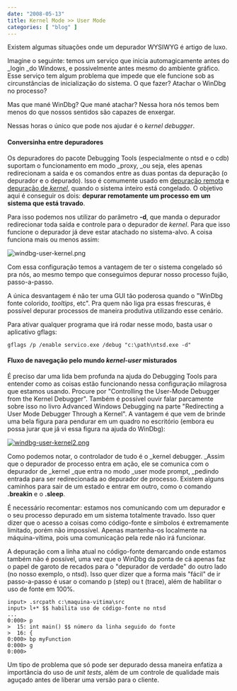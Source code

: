 ```yaml
---
date: "2008-05-13"
title: Kernel Mode >> User Mode
categories: [ "blog" ]
---
```

Existem algumas situações onde um depurador WYSIWYG é artigo de luxo.

Imagine o seguinte: temos um serviço que inicia automagicamente antes do _login _do Windows, e possivelmente antes mesmo do ambiente gráfico. Esse serviço tem algum problema que impede que ele funcione sob as circunstâncias de inicialização do sistema. O que fazer?  Atachar o WinDbg no processo?

Mas que mané WinDbg? Que mané atachar? Nessa hora nós temos bem menos do que nossos sentidos são capazes de enxergar.

Nessas horas o único que pode nos ajudar é o _kernel debugger_.

#### Conversinha entre depuradores

Os depuradores do pacote Debugging Tools (especialmente o ntsd e o cdb) suportam o funcionamento em modo _proxy, _ou seja, eles apenas redirecionam a saída e os comandos entre as duas pontas da depuração (o depurador e o depurado). Isso é comumente usado em [depuração remota](http://www.caloni.com.br/windbg-a-distancia) e [depuração de _kernel_](http://www.driverentry.com.br), quando o sistema inteiro está congelado. O objetivo aqui é conseguir os dois: **depurar remotamente um processo em um sistema que está travado**.

Para isso podemos nos utilizar do parâmetro **-d**, que manda o depurador redirecionar toda saída e controle para o depurador de _kernel_. Para que isso funcione o depurador já deve estar atachado no sistema-alvo. A coisa funciona mais ou menos assim:

![windbg-user-kernel.png](http://i.imgur.com/Z0T9Ovv.png)

Com essa configuração temos a vantagem de ter o sistema congelado só pra nós, ao mesmo tempo que conseguimos depurar nosso processo fujão, passo-a-passo.

A única desvantagem é não ter uma GUI tão poderosa quando o "WinDbg fonte colorido, _tooltips_, etc". Pra quem não liga pra essas frescuras, é possível depurar processos de maneira produtiva utilizando esse cenário.

Para ativar qualquer programa que irá rodar nesse modo, basta usar o aplicativo gflags:

    
    gflags /p /enable servico.exe /debug "c:\path\ntsd.exe -d"

#### Fluxo de navegação pelo mundo _kernel-user_ misturados

É preciso dar uma lida bem profunda na ajuda do Debugging Tools para entender como as coisas estão funcionando nessa configuração milagrosa que estamos usando. Procure por "Controlling the User-Mode Debugger from the Kernel Debugger". Também é possível ouvir falar parcamente sobre isso no livro Advanced Windows Debugging na parte "Redirecting a User Mode Debugger Through a Kernel". A vantagem é que vem de brinde uma bela figura para pendurar em um quadro no escritório (embora eu possa jurar que já vi essa figura na ajuda do WinDbg):

[![windbg-user-kernel2.png](http://i.imgur.com/uoSORwm.png)](/images/windbg-user-kernel2.png)

Como podemos notar, o controlador de tudo é o _kernel debugger. _Assim que o depurador de processo entra em ação, ele se comunica com o depurador de _kernel _que entra no modo _user mode prompt, _pedindo entrada para ser redirecionada ao depurador de processo. Existem alguns caminhos para sair de um estado e entrar em outro, como o comando **.breakin** e o **.sleep**.

É necessário recomentar: estamos nos comunicando com um depurador e o seu processo depurado em um sistema totalmente travado. Isso quer dizer que o acesso a coisas como código-fonte e símbolos é extremamente limitado, porém não impossível. Apenas mantenha-os localmente na máquina-vítima, pois uma comunicação pela rede não irá funcionar.

A depuração com a linha atual no código-fonte demarcando onde estamos também não é possível, uma vez que o WinDbg da ponta de cá apenas faz o papel de garoto de recados para o "depurador de verdade" do outro lado (no nosso exemplo, o ntsd). Isso quer dizer que a forma mais "fácil" de ir passo-a-passo é usar o comando p (step) ou t (trace), além de habilitar o uso de fonte em 100%.

    
    input> .srcpath c:\maquina-vitima\src
    input> l+* $$ habilita uso de código-fonte no ntsd
    ...
    0:000> p
    >  15: int main() $$ número da linha seguido do fonte
    >  16: {
    0:000> bp myFunction
    0:000> g
    0:000>

Um tipo de problema que só pode ser depurado dessa maneira enfatiza a importância do uso de _unit tests_, além de um controle de qualidade mais aguçado antes de liberar uma versão para o cliente.
